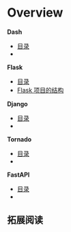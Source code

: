 # Overview

<div class="cards">
  <div class="card framework">
    <strong>Dash</strong>
    <ul class="card-items">
      <li><a href="/part07_application_framework/python_web/dash/content">目录</a></li>
      <li><a href="/part07_application_framework  ">  </a></li>
    </ul>
  </div>
</div>

<div class="cards">
  <div class="card framework">
    <strong>Flask</strong>
    <ul class="card-items">
      <li><a href="/part07_application_framework/python_web/flask/content">目录</a></li>
      <li><a href="/part07_application_framework/python_web/flask/structure_of_a_flask_project">Flask 项目的结构</a></li>
    </ul>
  </div>
</div>

<div class="cards">
  <div class="card framework">
    <strong>Django</strong>
    <ul class="card-items">
      <li><a href="/part07_application_framework/python_web/django/content">目录</a></li>
      <li><a href="/part07_application_framework  ">  </a></li>
    </ul>
  </div>
</div>

<div class="cards">
  <div class="card framework">
    <strong>Tornado</strong>
    <ul class="card-items">
      <li><a href="/part07_application_framework/python_web/tornado/content">目录</a></li>
      <li><a href="/part07_application_framework  ">  </a></li>
    </ul>
  </div>
</div>

<div class="cards">
  <div class="card framework">
    <strong>FastAPI</strong>
    <ul class="card-items">
      <li><a href="/part07_application_framework/python_web/fastapi/content">目录</a></li>
      <li><a href="/part07_application_framework  ">  </a></li>
    </ul>
  </div>
</div>

## 拓展阅读
